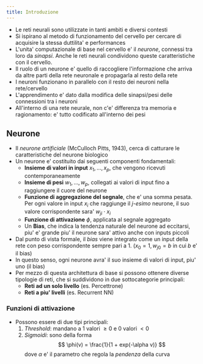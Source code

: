 ```yaml
---
title: Introduzione
---
```


* Le reti neurali sono utilizzate in tanti ambiti e diversi contesti 
* Si ispirano al metodo di funzionamento del cervello per cercare di acquisire
  la stessa duttilita' e performances
* L'unita' computazionale di base nel cervello e' il *neurone*, connessi tra
  loro da *sinapsi*. Anche le reti neurali condividono queste caratteristiche
  con il cervello.
* Il ruolo di un neurone e' quello di raccogliere l'informazione che arriva da
  altre parti della rete neuronale e propagarla al resto della rete
* I neuroni funzionano in parallelo con il resto dei neuroni nella rete/cervello
* L'apprendimento e' dato dalla modifica delle sinapsi/pesi delle connessioni
  tra i neuroni
* All'interno di una rete neurale, non c'e' differenza tra memoria e
  ragionamento: e' tutto codificato all'interno dei pesi

## Neurone

* Il *neurone artificiale* (McCulloch Pitts, 1943), cerca di catturare le
  caratteristiche del neurone biologico
* Un neurone e' costituito dai seguenti componenti fondamentali: 
    * **Insieme di valori in input** $x_1, \dots, x_p$, che vengono ricevuti
      contemporaneamente
    * **Insieme di pesi** $w_1, \dots, w_p$, collegati ai valori di input fino a
      raggiungere il cuore del neurone
    * **Funzione di aggregazione del segnale**, che e' una somma pesata. Per ogni
      valore in input $x_i$ che raggiunge il *j-esimo* neurone, il suo valore
      corrispondente sara' $w_{ji} \cdot x_i$
    * **Funzione di attivazione** $\phi$, applicata al segnale aggregato
    * Un **Bias**, che indica la tendenza naturale del neurone ad eccitarsi, piu' e'
      grande piu' il neurone sara' attivo anche con inputs piccoli
* Dal punto di vista formale, il *bias* viene integrato come un input della rete
  con peso corrispondente sempre pari a $1$. ($x_0 = 1, w_{j0} = b$ in cui $b$
  e' il bias)
* In questo senso, ogni neurone avra' il suo insieme di valori di input, piu'
  uno (il bias)
* Per mezzo di questa architettura di base si possono ottenere diverse tipologie
  di reti, che si suddividono in due sottocategorie principali:
    * **Reti ad un solo livello** (es. Percettrone)
    * **Reti a piu' livelli** (es. Recurrent NN)

### Funzioni di attivazione

* Possono essere di due tipi principali:
    1. *Threshold*: mandano a 1 valori $\geq 0$ e 0 valori $\lt 0$
    2. *Sigmoidi*: sono della forma
       $$
       \phi(v) = \frac{1}{1 + exp(-\alpha v)}
       $$
       dove $\alpha$ e' il parametro che regola la *pendenza* della curva
